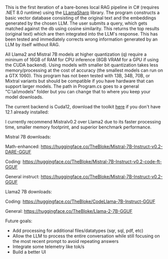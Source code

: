 This is the first iteration of a bare-bones local RAG pipeline in C# (requires .NET 8.0 runtime) using the [LLamaSharp](https://github.com/SciSharp/LLamaSharp) library. The program constructs a basic vector database consisting of the original text and the embeddings generated by the chosen LLM. The user submits a query, which gets matched against the db using cosine similarity. This returns the top results (original text) which are then integrated into the LLM's response. This has been tested and immediately corrects wrong information generated by an LLM by itself without RAG.

All Llama2 and Mistral 7B models at higher quantization (q) require a mininum of 16GB of RAM for CPU inference (8GB VRAM for a GPU if using the CUDA backend). Using models with smaller bit quantization takes less memory/processing at the cost of accuracy (the smallest models can run on a GTX 1060). This program has not been tested with 13B, 34B, 70B, or Mixtral variants but should be compatible if you have hardware that can support larger models. The path in Program.cs goes to a general "C:\ai\models" folder but you can change that to where you keep your model downloads.

The current backend is Cuda12, download the toolkit [here](https://developer.nvidia.com/cuda-12-1-0-download-archive) if you don't have 12.1 already installed: 

I currently recommend Mistralv0.2 over Llama2 due to its faster processing time, smaller memory footprint, and superior benchmark performance.

Mistral 7B downloads:

Math-enhanced: https://huggingface.co/TheBloke/Mistral-7B-Instruct-v0.2-DARE-GGUF

Coding: https://huggingface.co/TheBloke/Mistral-7B-Instruct-v0.2-code-ft-GGUF

General instruct: https://huggingface.co/TheBloke/Mistral-7B-Instruct-v0.2-GGUF 


Llama2 7B downloads:

Coding: https://huggingface.co/TheBloke/CodeLlama-7B-Instruct-GGUF

General: https://huggingface.co/TheBloke/Llama-2-7B-GGUF


Future goals:
- Add processing for additional files/datatypes (sqr, sql, pdf, etc)
- Allow the LLM to process the entire conversation while still focusing on the most recent prompt to avoid repeating answers
- Integrate some telemetry like tok/s
- Build a better UI
